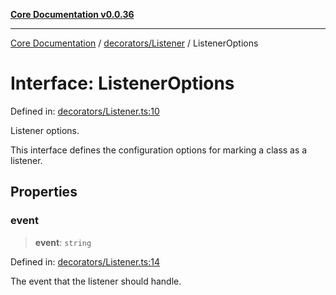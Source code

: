 [**Core Documentation v0.0.36**](../../../README.md)

***

[Core Documentation](../../../modules.md) / [decorators/Listener](../README.md) / ListenerOptions

# Interface: ListenerOptions

Defined in: [decorators/Listener.ts:10](https://github.com/stonemjs/core/blob/9f959fbf0878444ad50749e09c8b1ee612a83d71/src/decorators/Listener.ts#L10)

Listener options.

This interface defines the configuration options for marking a class as a listener.

## Properties

### event

> **event**: `string`

Defined in: [decorators/Listener.ts:14](https://github.com/stonemjs/core/blob/9f959fbf0878444ad50749e09c8b1ee612a83d71/src/decorators/Listener.ts#L14)

The event that the listener should handle.
